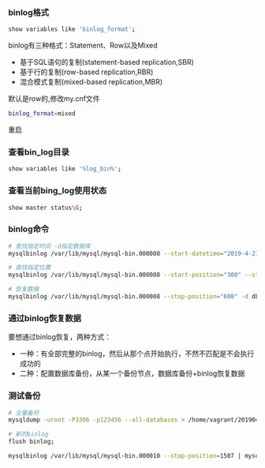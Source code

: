 ### binlog格式
```bash
show variables like 'binlog_format';
```
binlog有三种格式：Statement、Row以及Mixed  
- 基于SQL语句的复制(statement-based replication,SBR)   
- 基于行的复制(row-based replication,RBR)   
- 混合模式复制(mixed-based replication,MBR)  

默认是row的,修改my.cnf文件
```bash
binlog_format=mixed
```

重启
### 查看bin_log目录
```bash
show variables like '%log_bin%';
```

### 查看当前bing_log使用状态
```bash
show master status\G;
```

### binlog命令
```bash
# 查找指定时间 -d指定数据库
mysqlbinlog /var/lib/mysql/mysql-bin.000008 --start-datetime="2019-4-21 15:00:00" --stop-datetime="2019-4-21 16:00:00" -d db 

# 查找指定位置
mysqlbinlog /var/lib/mysql/mysql-bin.000008 --start-position="300" --stop-position="600" -d db

# 恢复数据
mysqlbinlog /var/lib/mysql/mysql-bin.000008 --stop-position="600" -d db | mysql -h127.0.0.1 -P3306 -uroot -p123456
```

### 通过binlog恢复数据
要想通过binlog恢复，两种方式：  
- 一种：有全部完整的binlog，然后从那个点开始执行，不然不匹配是不会执行成功的
- 二种：配置数据库备份，从某一个备份节点，数据库备份+binlog恢复数据

### 测试备份
```bash
# 全量备份
mysqldump -uroot -P3306 -p123456 --all-databases > /home/vagrant/20190421164400.sql

# 新的binlog
flush binlog;

mysqlbinlog /var/lib/mysql/mysql-bin.000010 --stop-position=1507 | mysql -h127.0.0.1 -P3306 -uroot -p123456
```